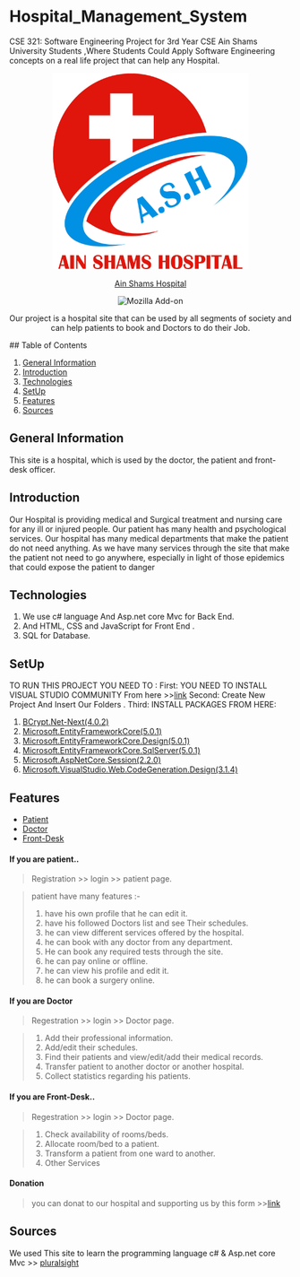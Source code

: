 # Hospital_Management_System
CSE 321: Software Engineering Project for 3rd Year CSE Ain Shams University Students ,Where Students Could Apply Software Engineering concepts on a real life project that can help any Hospital. 


<div align="center">
<img src="https://github.com/Heba-Atef99/Hospital_Management_System/blob/main/images/ASH%202B.png" width="350" height="350">


[Ain Shams Hospital](https://github.com/Heba-Atef99/Hospital_Management_System) 

![Mozilla Add-on](https://img.shields.io/amo/stars/rate?style=flat-square)

Our project is a hospital site that can be used by all segments of society and can help patients to book and Doctors to do their Job.
</div>
## Table of Contents

1. [General Information](#general-information)
2. [Introduction](#introduction)
3. [Technologies](#technolgies)
4. [SetUp](#setup)
5. [Features](#features)
6. [Sources](#Sources) 
 
## General Information

This site is a hospital, which is used by the doctor, the patient and front-desk officer.

## Introduction

Our Hospital is providing medical and Surgical treatment and nursing care for any ill or injured people.
Our patient has many health and psychological services.
Our hospital has many medical departments that make the patient do not need anything.
As we have many services through the site that make the patient not need to go anywhere, especially in light of those epidemics that could expose the patient to danger

## Technologies

1. We use c# language And Asp.net core Mvc for Back End.
2. And HTML, CSS and JavaScript for Front End .
3. SQL for Database. 

## SetUp

 TO RUN THIS PROJECT YOU NEED TO :
 First: YOU NEED TO INSTALL VISUAL STUDIO COMMUNITY From here >>[link](https://visualstudio.microsoft.com/vs/community/)
 Second: Create New Project And Insert Our Folders .
 Third: INSTALL PACKAGES FROM HERE:

1. [BCrypt.Net-Next(4.0.2)](https://www.nuget.org/packages/BCrypt.Net-Next/4.0.2?_src=template)
2. [Microsoft.EntityFrameworkCore(5.0.1)](https://www.nuget.org/packages/Microsoft.EntityFrameworkCore/5.0.1?_src=template)
3. [Microsoft.EntityFrameworkCore.Design(5.0.1)](https://www.nuget.org/packages/Microsoft.EntityFrameworkCore.Design/5.0.1?_src=template)
4. [Microsoft.EntityFrameworkCore.SqlServer(5.0.1)](https://www.nuget.org/packages/Microsoft.EntityFrameworkCore.SqlServer/5.0.1?_src=template)
5. [Microsoft.AspNetCore.Session(2.2.0)](https://www.nuget.org/packages/Microsoft.AspNetCore.Session/)
6. [Microsoft.VisualStudio.Web.CodeGeneration.Design(3.1.4)](https://www.nuget.org/packages/Microsoft.VisualStudio.Web.CodeGeneration.Design/3.1.4?_src=template)

## Features

* [Patient](#if-you-are-patient)
* [Doctor](#if-you-are-Doctor)
* [Front-Desk](#if-you-are-front-desk)

#### If you are patient.. 

> Registration >> login >> patient page.

> patient have many features :-
> 1. have his own profile that he can edit it.
> 2. have his followed Doctors list and see Their schedules.
> 3. he can view different services offered by the hospital. 
> 4. he can book with any doctor from any department.
> 5. He can book any required tests through the site.
> 6. he can pay online or offline.
> 7. he can view his profile and edit it.
> 7. he can book a surgery online. 


#### If you are Doctor

> Regestration >> login >> Doctor page.

> 1. Add their professional information.
> 2. Add/edit their schedules.
> 3. Find their patients and view/edit/add their medical records.
> 4. Transfer patient to another doctor or another hospital.
> 5. Collect statistics regarding his patients.

#### If you are Front-Desk..

> Regestration >> login >> Doctor page.

> 1. Check availability of rooms/beds.
> 2. Allocate room/bed to a patient.
> 3. Transform a patient from one ward to another.
> 4. Other Services

#### Donation

> you can donat to our hospital and supporting us by this form >>[link](https://localhost:44359/Home/Donation)

## Sources

We used This site to learn the programming language c# & Asp.net core Mvc >> [pluralsight](https://www.pluralsight.com/product/skills?utm_term=&aid=7010a000002LZ5aAAG&promo=&utm_source=branded&utm_medium=digital_paid_search_google&utm_campaign=XYZ_EMEA_Brand_E&utm_content=&gclid=CjwKCAiAi_D_BRApEiwASslbJ5k_uQ3dLDGo8P3FI9k4gZ97Op_P2QeFmPjeoO6Sff10pPYIxMTSrBoCTrwQAvD_BwE)

